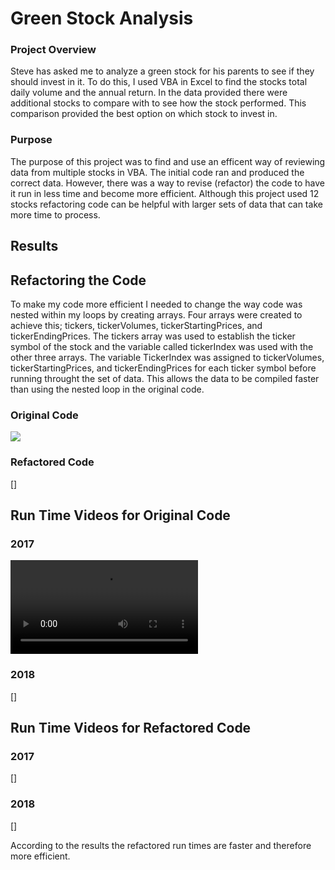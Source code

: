 # Green Stock Analysis

### Project Overview

Steve has asked me to analyze a green stock for his parents to see if they should invest in it.  To do this, I used VBA in Excel to find the stocks total daily volume and the annual return. In the data provided there were additional stocks to compare with to see how the stock performed.  This comparison provided the best option on which stock to invest in.

### Purpose 

The purpose of this project was to find and use an efficent way of reviewing data from multiple stocks in VBA.  The initial code ran and produced the correct data.  However, there was a way to revise (refactor) the code to have it run in less time and become more efficient.  Although this project used 12 stocks refactoring code can be helpful with larger sets of data that can take more time to process.  

## Results

## Refactoring the Code

To make my code more efficient I needed to change the way code was nested within my loops by creating arrays.  Four arrays were created to achieve this; tickers, tickerVolumes, tickerStartingPrices, and tickerEndingPrices.  The tickers array was used to establish the ticker symbol of the stock and the variable called tickerIndex was used with the other three arrays. The variable TickerIndex was assigned to tickerVolumes, tickerStartingPrices, and tickerEndingPrices for each ticker symbol before running throught the set of data. This allows the data to be compiled faster than using the nested loop in the original code.

### Original Code

![](resources/VBA_Original_Code.r)

### Refactored Code

[]

## Run Time Videos for Original Code

### 2017
![](resources/original_2017.mov)

### 2018
[]

## Run Time Videos for Refactored Code

### 2017
[]

### 2018
[]

According to the results the refactored run times are faster and therefore more efficient.



